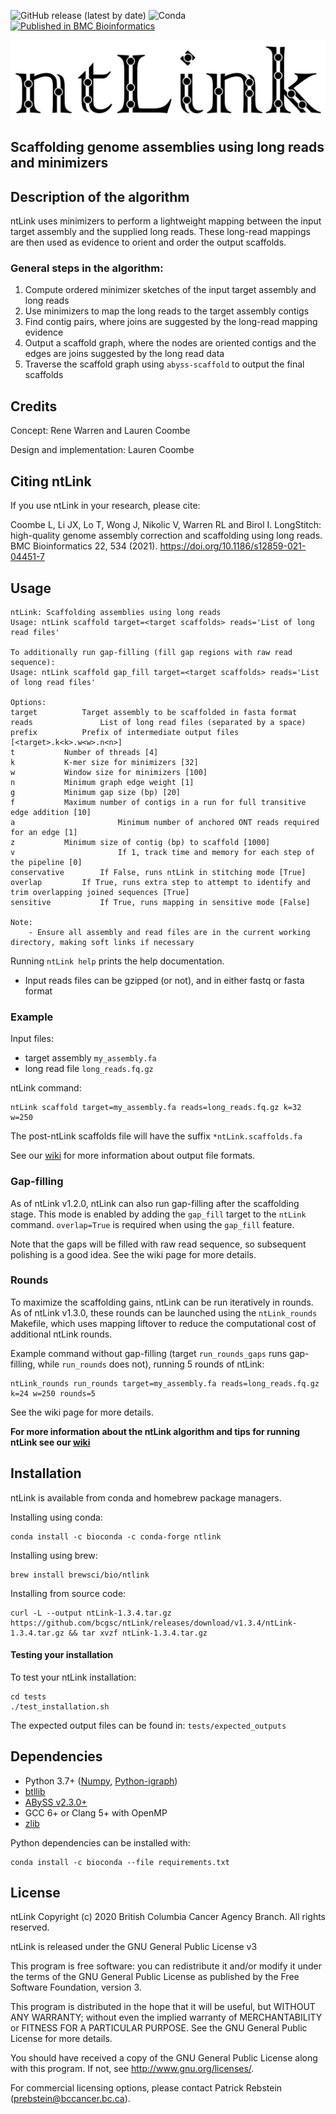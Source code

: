 ![GitHub release (latest by date)](https://img.shields.io/github/v/release/bcgsc/ntlink)
![Conda](https://img.shields.io/conda/dn/bioconda/ntlink?label=Conda)
[![Published in BMC Bioinformatics](https://img.shields.io/badge/Published%20in-BMC%20Bioinformatics-blue)](https://doi.org/10.1186/s12859-021-04451-7)

![Logo](https://github.com/bcgsc/ntLink/blob/master/ntlink-logo.png)

## Scaffolding genome assemblies using long reads and minimizers

## Description of the algorithm
ntLink uses minimizers to perform a lightweight mapping between the input target assembly and the supplied long reads. These long-read mappings are then used as evidence to orient and order the output scaffolds.

### General steps in the algorithm:
1. Compute ordered minimizer sketches of the input target assembly and long reads
2. Use minimizers to map the long reads to the target assembly contigs
3. Find contig pairs, where joins are suggested by the long-read mapping evidence
4. Output a scaffold graph, where the nodes are oriented contigs and the edges are joins suggested by the long read data
5. Traverse the scaffold graph using `abyss-scaffold` to output the final scaffolds

## Credits
Concept: Rene Warren and Lauren Coombe

Design and implementation: Lauren Coombe

## Citing ntLink
If you use ntLink in your research, please cite:

Coombe L, Li JX, Lo T, Wong J, Nikolic V, Warren RL and Birol I. LongStitch: high-quality genome assembly correction and scaffolding using long reads. BMC Bioinformatics 22, 534 (2021). https://doi.org/10.1186/s12859-021-04451-7

## Usage
```
ntLink: Scaffolding assemblies using long reads
Usage: ntLink scaffold target=<target scaffolds> reads='List of long read files'

To additionally run gap-filling (fill gap regions with raw read sequence):
Usage: ntLink scaffold gap_fill target=<target scaffolds> reads='List of long read files'

Options:
target			Target assembly to be scaffolded in fasta format
reads		        List of long read files (separated by a space)
prefix			Prefix of intermediate output files [<target>.k<k>.w<w>.n<n>]
t			Number of threads [4]
k			K-mer size for minimizers [32]
w			Window size for minimizers [100]
n			Minimum graph edge weight [1]
g			Minimum gap size (bp) [20]
f			Maximum number of contigs in a run for full transitive edge addition [10]
a                       Minimum number of anchored ONT reads required for an edge [1]
z			Minimum size of contig (bp) to scaffold [1000]
v                       If 1, track time and memory for each step of the pipeline [0]
conservative		If False, runs ntLink in stitching mode [True]
overlap			If True, runs extra step to attempt to identify and trim overlapping joined sequences [True]
sensitive	        If True, runs mapping in sensitive mode [False]

Note: 
	- Ensure all assembly and read files are in the current working directory, making soft links if necessary
```

Running `ntLink help` prints the help documentation.

* Input reads files can be gzipped (or not), and in either fastq or fasta format

### Example
Input files:
* target assembly `my_assembly.fa` 
* long read file `long_reads.fq.gz`

ntLink command:
```
ntLink scaffold target=my_assembly.fa reads=long_reads.fq.gz k=32 w=250
```

The post-ntLink scaffolds file will have the suffix `*ntLink.scaffolds.fa`

See our [wiki](https://github.com/bcgsc/ntLink/wiki) for more information about output file formats.


### Gap-filling
As of ntLink v1.2.0, ntLink can also run gap-filling after the scaffolding stage. This mode is enabled by adding the `gap_fill` target to the `ntLink` command. `overlap=True` is required when using the `gap_fill` feature.

Note that the gaps will be filled with raw read sequence, so subsequent polishing is a good idea. See the wiki page for more details.

### Rounds

To maximize the scaffolding gains, ntLink can be run iteratively in rounds. As of ntLink v1.3.0, these rounds can be launched using the `ntLink_rounds` Makefile, which uses mapping liftover to reduce the computational cost of additional ntLink rounds.

Example command without gap-filling (target `run_rounds_gaps` runs gap-filling, while `run_rounds` does not), running 5 rounds of ntLink:
```
ntLink_rounds run_rounds target=my_assembly.fa reads=long_reads.fq.gz k=24 w=250 rounds=5
```

See the wiki page for more details.

**For more information about the ntLink algorithm and tips for running ntLink see our [wiki](https://github.com/bcgsc/ntLink/wiki)**

 ## Installation
 ntLink is available from conda and homebrew package managers.
 
 Installing using conda:
 ```
 conda install -c bioconda -c conda-forge ntlink
 ```
 
 Installing using brew:
 ```
 brew install brewsci/bio/ntlink
 ```
 
 Installing from source code:
 ```
curl -L --output ntLink-1.3.4.tar.gz https://github.com/bcgsc/ntLink/releases/download/v1.3.4/ntLink-1.3.4.tar.gz && tar xvzf ntLink-1.3.4.tar.gz 
```

#### Testing your installation
To test your ntLink installation:
```
cd tests
./test_installation.sh
```
The expected output files can be found in: `tests/expected_outputs`

## Dependencies
* Python 3.7+ ([Numpy](https://numpy.org/), [Python-igraph](https://igraph.org/python/))
* [btllib](https://github.com/bcgsc/btllib)
* [ABySS v2.3.0+](https://github.com/bcgsc/abyss)
* GCC 6+ or Clang 5+ with OpenMP
* [zlib](https://zlib.net/)

Python dependencies can be installed with:
```
conda install -c bioconda --file requirements.txt
```

## License
ntLink Copyright (c) 2020 British Columbia Cancer Agency Branch. All rights reserved.

ntLink is released under the GNU General Public License v3

This program is free software: you can redistribute it and/or modify it under the terms of the GNU General Public License as published by the Free Software Foundation, version 3.

This program is distributed in the hope that it will be useful, but WITHOUT ANY WARRANTY; without even the implied warranty of MERCHANTABILITY or FITNESS FOR A PARTICULAR PURPOSE. See the GNU General Public License for more details.

You should have received a copy of the GNU General Public License along with this program. If not, see http://www.gnu.org/licenses/.

For commercial licensing options, please contact Patrick Rebstein (prebstein@bccancer.bc.ca).

